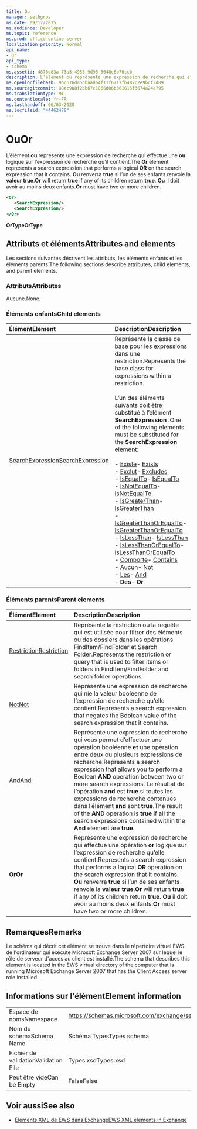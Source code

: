 ```yaml
---
title: Ou
manager: sethgros
ms.date: 09/17/2015
ms.audience: Developer
ms.topic: reference
ms.prod: office-online-server
localization_priority: Normal
api_name:
- Or
api_type:
- schema
ms.assetid: 4876d83a-73a3-4953-9d95-3048e6b76ccb
description: L’élément ou représente une expression de recherche qui effectue une ou logique sur l’expression de recherche qu’il contient. Ou renverra true si l’un de ses enfants renvoie la valeur true. Ou il doit avoir au moins deux enfants.
ms.openlocfilehash: 9bc676da5bbaad64f11f6717fb487c2e9bcf2d89
ms.sourcegitcommit: 88ec988f2bb67c1866d06b361615f3674a24e795
ms.translationtype: MT
ms.contentlocale: fr-FR
ms.lasthandoff: 06/03/2020
ms.locfileid: "44462478"
---
```

# <a name="or"></a><span data-ttu-id="c5390-105">Ou</span><span class="sxs-lookup"><span data-stu-id="c5390-105">Or</span></span>

<span data-ttu-id="c5390-106">L’élément **ou** représente une expression de recherche qui effectue une **ou** logique sur l’expression de recherche qu’il contient.</span><span class="sxs-lookup"><span data-stu-id="c5390-106">The **Or** element represents a search expression that performs a logical **OR** on the search expression that it contains.</span></span> <span data-ttu-id="c5390-107">**Ou** renverra **true** si l’un de ses enfants renvoie la **valeur true**.</span><span class="sxs-lookup"><span data-stu-id="c5390-107">**Or** will return **true** if any of its children return **true**.</span></span> <span data-ttu-id="c5390-108">**Ou** il doit avoir au moins deux enfants.</span><span class="sxs-lookup"><span data-stu-id="c5390-108">**Or** must have two or more children.</span></span> 
  
```xml
<Or>
   <SearchExpression/>
   <SearchExpression/>
</Or>
```

 <span data-ttu-id="c5390-109">**OrType**</span><span class="sxs-lookup"><span data-stu-id="c5390-109">**OrType**</span></span>
## <a name="attributes-and-elements"></a><span data-ttu-id="c5390-110">Attributs et éléments</span><span class="sxs-lookup"><span data-stu-id="c5390-110">Attributes and elements</span></span>

<span data-ttu-id="c5390-111">Les sections suivantes décrivent les attributs, les éléments enfants et les éléments parents.</span><span class="sxs-lookup"><span data-stu-id="c5390-111">The following sections describe attributes, child elements, and parent elements.</span></span>
  
### <a name="attributes"></a><span data-ttu-id="c5390-112">Attributs</span><span class="sxs-lookup"><span data-stu-id="c5390-112">Attributes</span></span>

<span data-ttu-id="c5390-113">Aucune.</span><span class="sxs-lookup"><span data-stu-id="c5390-113">None.</span></span>
  
### <a name="child-elements"></a><span data-ttu-id="c5390-114">Éléments enfants</span><span class="sxs-lookup"><span data-stu-id="c5390-114">Child elements</span></span>

|<span data-ttu-id="c5390-115">**Élément**</span><span class="sxs-lookup"><span data-stu-id="c5390-115">**Element**</span></span>|<span data-ttu-id="c5390-116">**Description**</span><span class="sxs-lookup"><span data-stu-id="c5390-116">**Description**</span></span>|
|:-----|:-----|
|[<span data-ttu-id="c5390-117">SearchExpression</span><span class="sxs-lookup"><span data-stu-id="c5390-117">SearchExpression</span></span>](searchexpression.md) <br/> | <span data-ttu-id="c5390-118">Représente la classe de base pour les expressions dans une restriction.</span><span class="sxs-lookup"><span data-stu-id="c5390-118">Represents the base class for expressions within a restriction.</span></span> <br/><br/><span data-ttu-id="c5390-119">L’un des éléments suivants doit être substitué à l’élément **SearchExpression** :</span><span class="sxs-lookup"><span data-stu-id="c5390-119">One of the following elements must be substituted for the **SearchExpression** element:</span></span> <br/> <br/><span data-ttu-id="c5390-120">- [Existe](exists.md)</span><span class="sxs-lookup"><span data-stu-id="c5390-120">- [Exists](exists.md)</span></span> <br/><span data-ttu-id="c5390-121">- [Exclut](excludes.md)</span><span class="sxs-lookup"><span data-stu-id="c5390-121">- [Excludes](excludes.md)</span></span> <br/><span data-ttu-id="c5390-122">- [IsEqualTo](isequalto.md)</span><span class="sxs-lookup"><span data-stu-id="c5390-122">- [IsEqualTo](isequalto.md)</span></span> <br/><span data-ttu-id="c5390-123">- [IsNotEqualTo](isnotequalto.md)</span><span class="sxs-lookup"><span data-stu-id="c5390-123">- [IsNotEqualTo](isnotequalto.md)</span></span> <br/><span data-ttu-id="c5390-124">- [IsGreaterThan](isgreaterthan.md)</span><span class="sxs-lookup"><span data-stu-id="c5390-124">- [IsGreaterThan](isgreaterthan.md)</span></span> <br/><span data-ttu-id="c5390-125">- [IsGreaterThanOrEqualTo](isgreaterthanorequalto.md)</span><span class="sxs-lookup"><span data-stu-id="c5390-125">- [IsGreaterThanOrEqualTo](isgreaterthanorequalto.md)</span></span> <br/><span data-ttu-id="c5390-126">- [IsLessThan](islessthan.md)</span><span class="sxs-lookup"><span data-stu-id="c5390-126">- [IsLessThan](islessthan.md)</span></span> <br/><span data-ttu-id="c5390-127">- [IsLessThanOrEqualTo](islessthanorequalto.md)</span><span class="sxs-lookup"><span data-stu-id="c5390-127">- [IsLessThanOrEqualTo](islessthanorequalto.md)</span></span> <br/><span data-ttu-id="c5390-128">- [Comporte](contains.md)</span><span class="sxs-lookup"><span data-stu-id="c5390-128">- [Contains](contains.md)</span></span> <br/><span data-ttu-id="c5390-129">- [Aucun](not.md)</span><span class="sxs-lookup"><span data-stu-id="c5390-129">- [Not](not.md)</span></span> <br/><span data-ttu-id="c5390-130">- [Les](and.md)</span><span class="sxs-lookup"><span data-stu-id="c5390-130">- [And](and.md)</span></span> <br/><span data-ttu-id="c5390-131">- **Des**</span><span class="sxs-lookup"><span data-stu-id="c5390-131">- **Or**</span></span> <br/> |
   
### <a name="parent-elements"></a><span data-ttu-id="c5390-132">Éléments parents</span><span class="sxs-lookup"><span data-stu-id="c5390-132">Parent elements</span></span>

|<span data-ttu-id="c5390-133">**Élément**</span><span class="sxs-lookup"><span data-stu-id="c5390-133">**Element**</span></span>|<span data-ttu-id="c5390-134">**Description**</span><span class="sxs-lookup"><span data-stu-id="c5390-134">**Description**</span></span>|
|:-----|:-----|
|[<span data-ttu-id="c5390-135">Restriction</span><span class="sxs-lookup"><span data-stu-id="c5390-135">Restriction</span></span>](restriction.md) <br/> |<span data-ttu-id="c5390-136">Représente la restriction ou la requête qui est utilisée pour filtrer des éléments ou des dossiers dans les opérations FindItem/FindFolder et Search Folder.</span><span class="sxs-lookup"><span data-stu-id="c5390-136">Represents the restriction or query that is used to filter items or folders in FindItem/FindFolder and search folder operations.</span></span>  <br/> |
|[<span data-ttu-id="c5390-137">Not</span><span class="sxs-lookup"><span data-stu-id="c5390-137">Not</span></span>](not.md) <br/> |<span data-ttu-id="c5390-138">Représente une expression de recherche qui nie la valeur booléenne de l’expression de recherche qu’elle contient.</span><span class="sxs-lookup"><span data-stu-id="c5390-138">Represents a search expression that negates the Boolean value of the search expression that it contains.</span></span>  <br/> |
|[<span data-ttu-id="c5390-139">And</span><span class="sxs-lookup"><span data-stu-id="c5390-139">And</span></span>](and.md) <br/> |<span data-ttu-id="c5390-140">Représente une expression de recherche qui vous permet d’effectuer une opération booléenne **et** une opération entre deux ou plusieurs expressions de recherche.</span><span class="sxs-lookup"><span data-stu-id="c5390-140">Represents a search expression that allows you to perform a Boolean **AND** operation between two or more search expressions.</span></span> <span data-ttu-id="c5390-141">Le résultat de l’opération **and** est **true** si toutes les expressions de recherche contenues dans l’élément **and** sont **true**.</span><span class="sxs-lookup"><span data-stu-id="c5390-141">The result of the **AND** operation is **true** if all the search expressions contained within the **And** element are **true**.</span></span>  <br/> |
|<span data-ttu-id="c5390-142">**Or**</span><span class="sxs-lookup"><span data-stu-id="c5390-142">**Or**</span></span> <br/> |<span data-ttu-id="c5390-143">Représente une expression de recherche qui effectue une opération **or** logique sur l’expression de recherche qu’elle contient.</span><span class="sxs-lookup"><span data-stu-id="c5390-143">Represents a search expression that performs a logical **OR** operation on the search expression that it contains.</span></span> <span data-ttu-id="c5390-144">**Ou** renverra **true** si l’un de ses enfants renvoie la **valeur true**.</span><span class="sxs-lookup"><span data-stu-id="c5390-144">**Or** will return **true** if any of its children return **true**.</span></span> <span data-ttu-id="c5390-145">**Ou** il doit avoir au moins deux enfants.</span><span class="sxs-lookup"><span data-stu-id="c5390-145">**Or** must have two or more children.</span></span>  <br/> |
   
## <a name="remarks"></a><span data-ttu-id="c5390-146">Remarques</span><span class="sxs-lookup"><span data-stu-id="c5390-146">Remarks</span></span>

<span data-ttu-id="c5390-147">Le schéma qui décrit cet élément se trouve dans le répertoire virtuel EWS de l'ordinateur qui exécute Microsoft Exchange Server 2007 sur lequel le rôle de serveur d'accès au client est installé.</span><span class="sxs-lookup"><span data-stu-id="c5390-147">The schema that describes this element is located in the EWS virtual directory of the computer that is running Microsoft Exchange Server 2007 that has the Client Access server role installed.</span></span>
  
## <a name="element-information"></a><span data-ttu-id="c5390-148">Informations sur l'élément</span><span class="sxs-lookup"><span data-stu-id="c5390-148">Element information</span></span>

|||
|:-----|:-----|
|<span data-ttu-id="c5390-149">Espace de noms</span><span class="sxs-lookup"><span data-stu-id="c5390-149">Namespace</span></span>  <br/> |https://schemas.microsoft.com/exchange/services/2006/types  <br/> |
|<span data-ttu-id="c5390-150">Nom du schéma</span><span class="sxs-lookup"><span data-stu-id="c5390-150">Schema Name</span></span>  <br/> |<span data-ttu-id="c5390-151">Schéma Types</span><span class="sxs-lookup"><span data-stu-id="c5390-151">Types schema</span></span>  <br/> |
|<span data-ttu-id="c5390-152">Fichier de validation</span><span class="sxs-lookup"><span data-stu-id="c5390-152">Validation File</span></span>  <br/> |<span data-ttu-id="c5390-153">Types.xsd</span><span class="sxs-lookup"><span data-stu-id="c5390-153">Types.xsd</span></span>  <br/> |
|<span data-ttu-id="c5390-154">Peut être vide</span><span class="sxs-lookup"><span data-stu-id="c5390-154">Can be Empty</span></span>  <br/> |<span data-ttu-id="c5390-155">False</span><span class="sxs-lookup"><span data-stu-id="c5390-155">False</span></span>  <br/> |
   
## <a name="see-also"></a><span data-ttu-id="c5390-156">Voir aussi</span><span class="sxs-lookup"><span data-stu-id="c5390-156">See also</span></span>

- [<span data-ttu-id="c5390-157">Éléments XML de EWS dans Exchange</span><span class="sxs-lookup"><span data-stu-id="c5390-157">EWS XML elements in Exchange</span></span>](ews-xml-elements-in-exchange.md)

